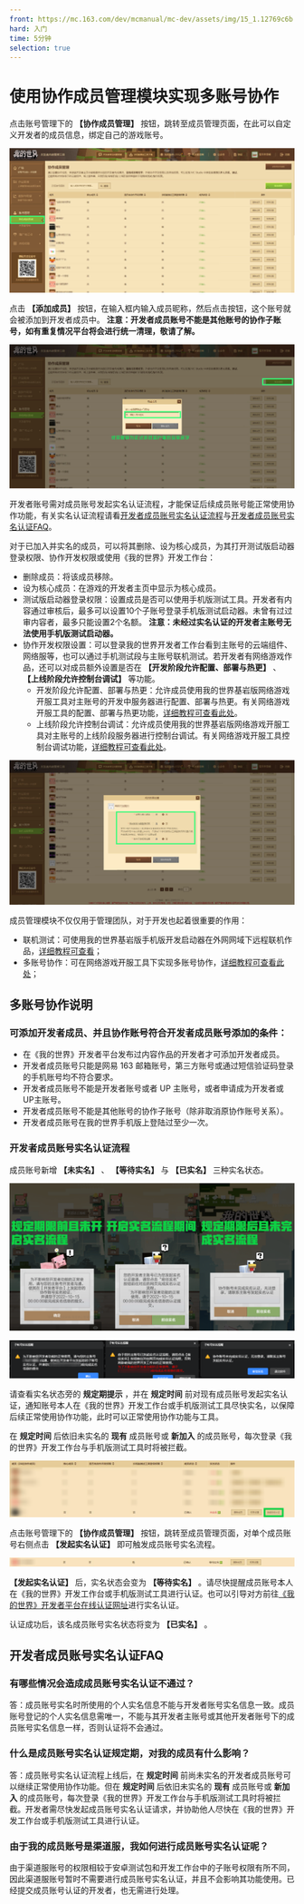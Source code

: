 ```yaml
---
front: https://mc.163.com/dev/mcmanual/mc-dev/assets/img/15_1.12769c6b.jpg
hard: 入门
time: 5分钟
selection: true
---
```


# 使用协作成员管理模块实现多账号协作

点击账号管理下的 **【协作成员管理】** 按钮，跳转至成员管理页面，在此可以自定义开发者的成员信息，绑定自己的游戏账号。

![61](./images/15_1.jpg)

点击 **【添加成员】** 按钮，在输入框内输入成员昵称，然后点击按钮，这个账号就会被添加到开发者成员中。 **注意：开发者成员账号不能是其他账号的协作子账号，如有重复情况平台将会进行统一清理，敬请了解。**

![62](./images/15_2.jpg)

开发者账号需对成员账号发起实名认证流程，才能保证后续成员账号能正常使用协作功能，有关实名认证流程请看[开发者成员账号实名认证流程](#开发者成员账号实名认证流程)与[开发者成员账号实名认证FAQ](#开发者成员账号实名认证FAQ)。

对于已加入并实名的成员，可以将其删除、设为核心成员，为其打开测试版启动器登录权限、协作开发权限或使用《我的世界》开发工作台：

- 删除成员：将该成员移除。
- 设为核心成员：在游戏的开发者主页中显示为核心成员。
- 测试版启动器登录权限：设置成员是否可以使用手机版测试工具。开发者有内容通过审核后，最多可以设置10个子账号登录手机版测试启动器。未曾有过过审内容者，最多只能设置2个名额。 **注意：未经过实名认证的开发者主账号无法使用手机版测试启动器。**
- 协作开发权限设置：可以登录我的世界开发者工作台看到主账号的云端组件、网络服等，也可以通过手机测试段与主账号联机测试。若开发者有网络游戏作品，还可以对成员额外设置是否在 **【开发阶段允许配置、部署与热更】** 、 **【上线阶段允许控制台调试】** 等功能。
  - 开发阶段允许配置、部署与热更：允许成员使用我的世界基岩版网络游戏开服工具对主账号的开发中服务器进行配置、部署与热更。有关网络游戏开服工具的配置、部署与热更功能，[详细教程可查看此处](../27-网络游戏/课程2：Apollo基础知识/第4节：部署.html#部署)。
  - 上线阶段允许控制台调试：允许成员使用我的世界基岩版网络游戏开服工具对主账号的上线阶段服务器进行控制台调试。有关网络游戏开服工具控制台调试功能，[详细教程可查看此处](../27-网络游戏/课程7：开发技巧/第3节：控制台调试.html)。

![63](./images/15_3.jpg)

成员管理模块不仅仅用于管理团队，对于开发也起着很重要的作用：

- 联机测试：可使用我的世界基岩版手机版开发启动器在外网网域下远程联机作品，<a href="../../mconline/100-历史归档教程/10-addon教程/第18章：打包导出你的作品/课程03.在手机和电脑上测试你的作品.html#使用开发者子母账号在手机测试端上联机" rel="noopenner">详细教程可查看</a>；
- 多账号协作：可在网络游戏开服工具下实现多账号协作，[详细教程可查看此处](../27-网络游戏/课程1：成为Apollo服主及相关准备/第7节：McStudio多账号协作.md)；



## 多账号协作说明

### 可添加开发者成员、并且协作账号符合开发者成员账号添加的条件：

- 在《我的世界》开发者平台发布过内容作品的开发者才可添加开发者成员。
- 开发者成员账号只能是网易 163 邮箱账号，第三方账号或通过短信验证码登录的手机账号均不符合要求。
- 开发者成员账号不能是开发者账号或者 UP 主账号，或者申请成为开发者或UP主账号。
- 开发者成员账号不能是其他账号的协作子账号（除非取消原协作账号关系）。
- 开发者成员账号在我的世界手机版上登陆过至少一次。



### 开发者成员账号实名认证流程

成员账号新增 **【未实名】** 、 **【等待实名】** 与 **【已实名】** 三种实名状态。

![未标题-1](./images/15_4.png)

![未标题-2](./images/15_5.png)

请查看实名状态旁的 **规定期提示** ，并在 **规定时间** 前对现有成员账号发起实名认证，通知账号本人在《我的世界》开发工作台或手机版测试工具尽快实名，以保障后续正常使用协作功能，此时可以正常使用协作功能与工具。

在 **规定时间** 后依旧未实名的 **现有** 成员账号或 **新加入** 的成员账号，每次登录《我的世界》开发工作台与手机版测试工具时将被拦截。

![POPO-screenshot-20220830-102613](./images/15_6.png)

点击账号管理下的 **【协作成员管理】** 按钮，跳转至成员管理页面，对单个成员账号右侧点击 **【发起实名认证】** 即可触发成员账号实名流程。

![POPO-screenshot-20220830-113504](./images/15_7.png)

**【发起实名认证】** 后，实名状态会变为 **【等待实名】** 。请尽快提醒成员账号本人在《我的世界》开发工作台或手机版测试工具进行认证。也可以引导对方前往[《我的世界》开发者平台在线认证网址](https://mcdev.webapp.163.com/#/subAccountAuth)进行实名认证。

认证成功后，该名成员账号实名状态将变为 **【已实名】** 。



## 开发者成员账号实名认证FAQ

### 有哪些情况会造成成员账号实名认证不通过？

答：成员账号实名时所使用的个人实名信息不能与开发者账号实名信息一致。成员账号登记的个人实名信息需唯一，不能与其开发者主账号或其他开发者账号下的成员账号实名信息一样，否则认证将不会通过。

### 什么是成员账号实名认证规定期，对我的成员有什么影响？

答：成员账号实名认证流程上线后，在 **规定时间** 前尚未实名的开发者成员账号可以继续正常使用协作功能。但在 **规定时间** 后依旧未实名的 **现有** 成员账号或 **新加入** 的成员账号，每次登录《我的世界》开发工作台与手机版测试工具时将被拦截。开发者需尽快发起成员账号实名认证请求，并协助他人尽快在《我的世界》开发工作台或手机版测试工具进行认证。

### 由于我的成员账号是渠道服，我如何进行成员账号实名认证呢？ 

由于渠道服账号的权限相较于安卓测试包和开发工作台中的子账号权限有所不同，因此渠道服账号暂时不需要进行成员账号实名认证，并且不会影响其功能使用。已经提交成员账号认证的开发者，也无需进行处理。